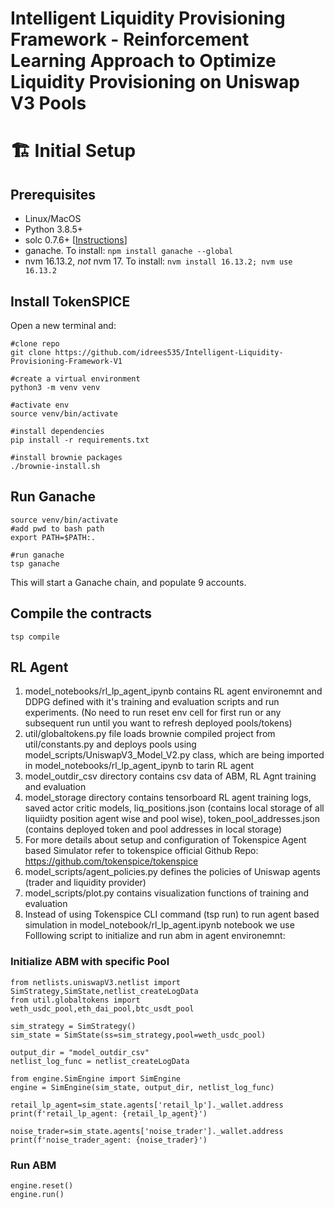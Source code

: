 
# Intelligent Liquidity Provisioning Framework - Reinforcement Learning Approach to Optimize Liquidity Provisioning on Uniswap V3 Pools

# 🏗 Initial Setup

## Prerequisites

- Linux/MacOS
- Python 3.8.5+
- solc 0.7.6+ [[Instructions](https://docs.soliditylang.org/en/v0.8.9/installing-solidity.html)]
- ganache. To install: `npm install ganache --global`
- nvm 16.13.2, _not_ nvm 17. To install: `nvm install 16.13.2; nvm use 16.13.2`

## Install TokenSPICE

Open a new terminal and:
```console
#clone repo
git clone https://github.com/idrees535/Intelligent-Liquidity-Provisioning-Framework-V1

#create a virtual environment
python3 -m venv venv

#activate env
source venv/bin/activate

#install dependencies
pip install -r requirements.txt

#install brownie packages 
./brownie-install.sh
```

## Run Ganache

```console
source venv/bin/activate
#add pwd to bash path
export PATH=$PATH:.

#run ganache
tsp ganache
```
This will start a Ganache chain, and populate 9 accounts.

## Compile the contracts

```console
tsp compile
```
## RL Agent

1. model_notebooks/rl_lp_agent_ipynb contains RL agent environemnt and DDPG defined with it's training and evaluation scripts and run experiments. (No need to run reset env cell for first run or any subsequent run until you want to refresh deployed pools/tokens)
2. util/globaltokens.py file loads brownie compiled project from util/constants.py and deploys pools using model_scripts/UniswapV3_Model_V2.py class, which are being imported in model_notebooks/rl_lp_agent_ipynb to tarin RL agent
3. model_outdir_csv directory contains csv data of ABM, RL Agnt training and evaluation
4. model_storage directory contains  tensorboard RL agent training logs, saved actor critic models, liq_positions.json (contains local storage of all liquiidty position agent wise and pool wise), token_pool_addresses.json (contains deployed token and pool addresses in local storage)
5. For more details about setup and configuration of Tokenspice Agent based Simulator refer to tokenspice official Github Repo: https://github.com/tokenspice/tokenspice
6. model_scripts/agent_policies.py defines the policies of Uniswap agents (trader and liquidity provider)
7. model_scripts/plot.py contains visualization functions of training and evaluation
8. Instead of using Tokenspice CLI command (tsp run) to run agent based simulation in model_notebook/rl_lp_agent.ipynb notebook we use Folllowing script to initialize and run abm in agent environemnt:

### Initialize ABM with specific Pool

```console
from netlists.uniswapV3.netlist import SimStrategy,SimState,netlist_createLogData
from util.globaltokens import weth_usdc_pool,eth_dai_pool,btc_usdt_pool

sim_strategy = SimStrategy()
sim_state = SimState(ss=sim_strategy,pool=weth_usdc_pool)

output_dir = "model_outdir_csv"
netlist_log_func = netlist_createLogData

from engine.SimEngine import SimEngine
engine = SimEngine(sim_state, output_dir, netlist_log_func)

retail_lp_agent=sim_state.agents['retail_lp']._wallet.address
print(f'retail_lp_agent: {retail_lp_agent}')

noise_trader=sim_state.agents['noise_trader']._wallet.address
print(f'noise_trader_agent: {noise_trader}')
```

### Run ABM

```console
engine.reset()
engine.run()
```
